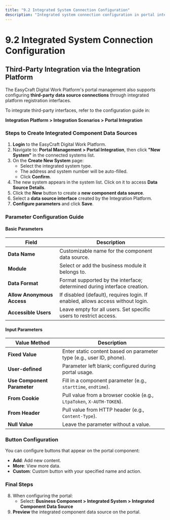 ```yaml
---
title: "9.2 Integrated System Connection Configuration"
description: "Integrated system connection configuration in portal integration."
---
```


# 9.2 Integrated System Connection Configuration

## Third-Party Integration via the Integration Platform

The EasyCraft Digital Work Platform's portal management also supports configuring **third-party data source connections** through integrated platform registration interfaces.

To integrate third-party interfaces, refer to the configuration guide in:

**Integration Platform > Integration Scenarios > Portal Integration**



### Steps to Create Integrated Component Data Sources

1. **Login** to the EasyCraft Digital Work Platform.
2. Navigate to: **Portal Management > Portal Integration**, then click **"New System"** in the connected systems list.
3. On the **Create New System** page:
   - Select the integrated system type.
   - The address and system number will be auto-filled.
   - Click **Confirm**.
4. The new system appears in the system list. Click on it to access **Data Source Details**.
5. Click the **New** button to create a **new component data source**.
6. Select a **data source interface** created by the Integration Platform.
7. **Configure parameters** and click **Save**.



###  Parameter Configuration Guide

#### Basic Parameters

| Field | Description |
|-------|-------------|
| **Data Name** | Customizable name for the component data source. |
| **Module** | Select or add the business module it belongs to. |
| **Data Format** | Format supported by the interface; determined during interface creation. |
| **Allow Anonymous Access** | If disabled (default), requires login. If enabled, allows access without login. |
| **Accessible Users** | Leave empty for all users. Set specific users to restrict access. |



#### Input Parameters

| Value Method | Description |
|--------------|-------------|
| **Fixed Value** | Enter static content based on parameter type (e.g., user ID, phone). |
| **User-defined** | Parameter left blank; configured during portal usage. |
| **Use Component Parameter** | Fill in a component parameter (e.g., `starttime`, `endtime`). |
| **From Cookie** | Pull value from a browser cookie (e.g., `LtpaToken`, `X-AUTH-TOKEN`). |
| **From Header** | Pull value from HTTP header (e.g., `Content-Type`). |
| **Null Value** | Leave the parameter without a value. |



###  Button Configuration

You can configure buttons that appear on the portal component:

- **Add**: Add new content.
- **More**: View more data.
- **Custom**: Custom button with your specified name and action.



###  Final Steps

8. When configuring the portal:
   - Select: **Business Component > Integrated System > Integrated Component Data Source**
9. **Preview** the integrated component data source on the portal.
